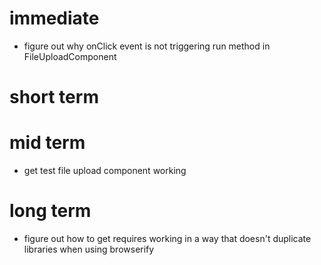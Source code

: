 # immediate
- figure out why onClick event is not triggering run method in FileUploadComponent

# short term

# mid term
- get test file upload component working

# long term
- figure out how to get requires working in a way that doesn't duplicate libraries when using browserify